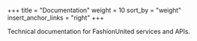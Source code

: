 +++
title = "Documentation"
weight = 10
sort_by = "weight"
insert_anchor_links = "right"
+++

Technical documentation for FashionUnited services and APIs.